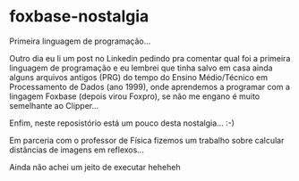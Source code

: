 # foxbase-nostalgia
Primeira linguagem de programação...

Outro dia eu li um post no Linkedin pedindo pra comentar qual foi a primeira linguagem de programação e eu lembrei que tinha salvo em casa ainda alguns arquivos antigos (PRG) do tempo do Ensino Médio/Técnico em Processamento de Dados (ano 1999), onde aprendemos a programar com a lingagem Foxbase (depois virou Foxpro), se não me engano é muito semelhante ao Clipper...

Enfim, neste reposistório está um pouco desta nostalgia... :-)

Em parceria com o professor de Física fizemos um trabalho sobre calcular distâncias de imagens em reflexos...

Ainda não achei um jeito de executar heheheh
